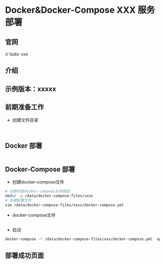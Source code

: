 # Docker&Docker-Compose XXX 服务部署

## 官网
// todo: xxx

## 介绍

## 示例版本：xxxxx

## 前期准备工作

- 创建文件目录

```bash
 
```

## Docker 部署

```bash

```

## Docker-Compose 部署
- 创建docker-compose文件

```bash
# 创建存放docker-compose文件路径
mkdir -p /data/docker-compose-files/xxxx
# 创建配置文件
vim /data/docker-compose-files/xxxx/docker-compose.yml
```
- docker-compose文件
```yaml


```

- 启动

```bash
docker-compose -f /data/docker-compose-files/xxx/docker-compose.yml  up -d 
```

## 部署成功页面